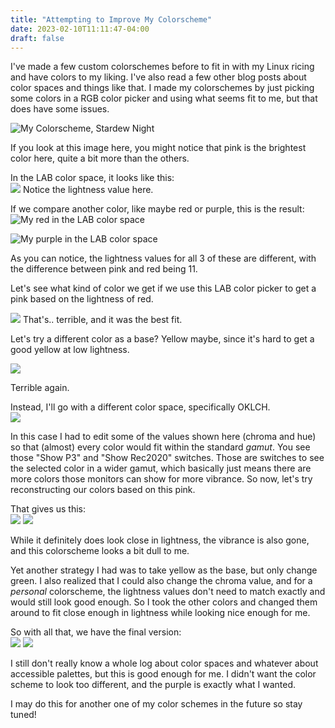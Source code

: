 ```yaml
---
title: "Attempting to Improve My Colorscheme"
date: 2023-02-10T11:11:47-04:00
draft: false
---
```


I've made a few custom colorschemes before to fit in with
my Linux ricing and have colors to my liking. I've also read a few
other blog posts about color spaces and things like that.
I made my colorschemes by just picking some colors in a RGB
color picker and using what seems fit to me, but that does have some issues.

![My Colorscheme, Stardew Night](https://safe.kashima.moe/cffhaiz2p1i9.png)

If you look at this image here, you might notice that pink is the
brightest color here, quite a bit more than the others.

In the LAB color space, it looks like this:  
![](https://safe.kashima.moe/ys470zn2ms7p.png)
Notice the lightness value here.

If we compare another color, like maybe red or purple, this is the result:  
![My red in the LAB color space](https://safe.kashima.moe/db3megu8y6dq.png)

![My purple in the LAB color space](https://safe.kashima.moe/fbgx7z8cq956.png)

As you can notice, the lightness values for all 3 of these are different,
with the difference between pink and red being 11.

Let's see what kind of color we get if we use this LAB color picker to
get a pink based on the lightness of red.

![](https://safe.kashima.moe/gaqel6gmn3q8.png)
That's.. terrible, and it was the best fit.

Let's try a different color as a base? Yellow maybe, since it's hard to get a
good yellow at low lightness.

![](https://safe.kashima.moe/e0elqy6nptc5.png)

Terrible again.

Instead, I'll go with a different color space, specifically OKLCH.  
![](https://safe.kashima.moe/m6l5g4gkorai.png)

In this case I had to edit some of the values shown here (chroma and hue)
so that (almost) every color would fit within the standard *gamut*. You see
those "Show P3" and "Show Rec2020" switches. Those are switches to see the
selected color in a wider gamut, which basically just means there are more
colors those monitors can show for more vibrance. So now, let's try
reconstructing our colors based on this pink.

That gives us this:  
![](https://safe.kashima.moe/5n7n2kvyruy1.png)
![](https://safe.kashima.moe/bvssl6cyh76z.png)

While it definitely does look close in lightness, the vibrance is also
gone, and this colorscheme looks a bit dull to me.

Yet another strategy I had was to take yellow as the base, but only
change green. I also realized that I could also change the chroma value,
and for a *personal* colorscheme, the lightness values don't need to
match exactly and would still look good enough. So I took the other
colors and changed them around to fit close enough in lightness
while looking nice enough for me.

So with all that, we have the final version:  
![](https://safe.kashima.moe/7ex22ozv67va.png)
![](https://safe.kashima.moe/x8bw1mvf2hjl.png)

I still don't really know a whole log about color spaces and whatever
about accessible palettes, but this is good enough for me. I didn't want
the color scheme to look too different, and the purple is exactly what
I wanted.

I may do this for another one of my color schemes in the future so stay tuned!

